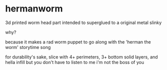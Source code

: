 hermanworm
==========

3d printed worm head part intended to superglued to a original metal slinky

why?

because it makes a rad worm puppet to go along with the 'herman the worm' storytime song

for durability's sake, slice with 4+ perimeters, 3+ bottom solid layers, and hella infill but you don't have to listen to me i'm not the boss of you
